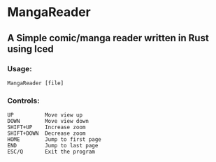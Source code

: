 # MangaReader

## A Simple comic/manga reader written in Rust using Iced

### Usage:
`MangaReader [file]`

### Controls:
    UP          Move view up
    DOWN        Move view down
    SHIFT+UP    Increase zoom
    SHIFT+DOWN  Decrease zoom
    HOME        Jump to first page
    END         Jump to last page
    ESC/Q       Exit the program
